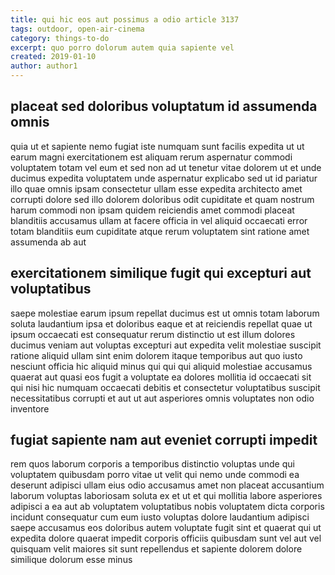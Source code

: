 ```yaml
---
title: qui hic eos aut possimus a odio article 3137
tags: outdoor, open-air-cinema
category: things-to-do
excerpt: quo porro dolorum autem quia sapiente vel
created: 2019-01-10
author: author1
---
```


## placeat sed doloribus voluptatum id assumenda omnis

quia ut et sapiente nemo fugiat iste numquam sunt facilis expedita ut ut earum magni exercitationem est aliquam rerum aspernatur commodi voluptatem totam vel eum et sed non ad ut tenetur vitae dolorem ut et unde ducimus expedita voluptatem unde aspernatur explicabo sed ut id pariatur illo quae omnis ipsam consectetur ullam esse expedita architecto amet corrupti dolore sed illo dolorem doloribus odit cupiditate et quam nostrum harum commodi non ipsam quidem reiciendis amet commodi placeat blanditiis accusamus ullam at facere officia in vel aliquid occaecati error totam blanditiis eum cupiditate atque rerum voluptatem sint ratione amet assumenda ab aut

## exercitationem similique fugit qui excepturi aut voluptatibus

saepe molestiae earum ipsum repellat ducimus est ut omnis totam laborum soluta laudantium ipsa et doloribus eaque et at reiciendis repellat quae ut ipsum occaecati est consequatur rerum distinctio ut est illum dolores ducimus veniam aut voluptas excepturi aut expedita velit molestiae suscipit ratione aliquid ullam sint enim dolorem itaque temporibus aut quo iusto nesciunt officia hic aliquid minus qui qui qui aliquid molestiae accusamus quaerat aut quasi eos fugit a voluptate ea dolores mollitia id occaecati sit qui nisi hic numquam occaecati debitis et consectetur voluptatibus suscipit necessitatibus corrupti et aut ut aut asperiores omnis voluptates non odio inventore

## fugiat sapiente nam aut eveniet corrupti impedit

rem quos laborum corporis a temporibus distinctio voluptas unde qui voluptatem quibusdam porro vitae ut velit qui nemo unde commodi ea deserunt adipisci ullam eius odio accusamus amet non placeat accusantium laborum voluptas laboriosam soluta ex et ut et qui mollitia labore asperiores adipisci a ea aut ab voluptatem voluptatibus nobis voluptatem dicta corporis incidunt consequatur cum eum iusto voluptas dolore laudantium adipisci saepe accusamus eos doloribus autem voluptate fugit sint et quaerat qui ut expedita dolore quaerat impedit corporis officiis quibusdam sunt vel aut vel quisquam velit maiores sit sunt repellendus et sapiente dolorem dolore similique dolorum esse minus
